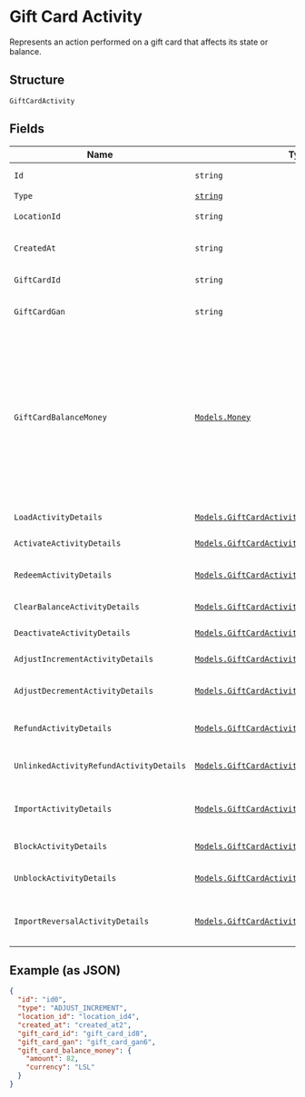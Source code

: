 
# Gift Card Activity

Represents an action performed on a gift card that affects its state or balance.

## Structure

`GiftCardActivity`

## Fields

| Name | Type | Tags | Description |
|  --- | --- | --- | --- |
| `Id` | `string` | Optional | The unique ID of the gift card activity. |
| `Type` | [`string`](/doc/models/gift-card-activity-type.md) | Required | - |
| `LocationId` | `string` | Required | The ID of the location at which the activity occurred. |
| `CreatedAt` | `string` | Optional | The timestamp when the gift card activity was created, in RFC 3339 format. |
| `GiftCardId` | `string` | Optional | The gift card ID. The ID is not required if a GAN is present. |
| `GiftCardGan` | `string` | Optional | The gift card GAN. The GAN is not required if `gift_card_id` is present. |
| `GiftCardBalanceMoney` | [`Models.Money`](/doc/models/money.md) | Optional | Represents an amount of money. `Money` fields can be signed or unsigned.<br>Fields that do not explicitly define whether they are signed or unsigned are<br>considered unsigned and can only hold positive amounts. For signed fields, the<br>sign of the value indicates the purpose of the money transfer. See<br>[Working with Monetary Amounts](https://developer.squareup.com/docs/build-basics/working-with-monetary-amounts)<br>for more information. |
| `LoadActivityDetails` | [`Models.GiftCardActivityLoad`](/doc/models/gift-card-activity-load.md) | Optional | Present only when `GiftCardActivityType` is LOAD. |
| `ActivateActivityDetails` | [`Models.GiftCardActivityActivate`](/doc/models/gift-card-activity-activate.md) | Optional | Describes a gift card activity of the ACTIVATE type. |
| `RedeemActivityDetails` | [`Models.GiftCardActivityRedeem`](/doc/models/gift-card-activity-redeem.md) | Optional | Present only when `GiftCardActivityType` is REDEEM. |
| `ClearBalanceActivityDetails` | [`Models.GiftCardActivityClearBalance`](/doc/models/gift-card-activity-clear-balance.md) | Optional | Describes a gift card activity of the CLEAR_BALANCE type. |
| `DeactivateActivityDetails` | [`Models.GiftCardActivityDeactivate`](/doc/models/gift-card-activity-deactivate.md) | Optional | Describes a gift card activity of the DEACTIVATE type. |
| `AdjustIncrementActivityDetails` | [`Models.GiftCardActivityAdjustIncrement`](/doc/models/gift-card-activity-adjust-increment.md) | Optional | Describes a gift card activity of the ADJUST_INCREMENT type. |
| `AdjustDecrementActivityDetails` | [`Models.GiftCardActivityAdjustDecrement`](/doc/models/gift-card-activity-adjust-decrement.md) | Optional | Describes a gift card activity of the ADJUST_DECREMENT type. |
| `RefundActivityDetails` | [`Models.GiftCardActivityRefund`](/doc/models/gift-card-activity-refund.md) | Optional | Present only when `GiftCardActivityType` is REFUND. |
| `UnlinkedActivityRefundActivityDetails` | [`Models.GiftCardActivityUnlinkedActivityRefund`](/doc/models/gift-card-activity-unlinked-activity-refund.md) | Optional | Present only when `GiftCardActivityType` is UNLINKED_ACTIVITY_REFUND. |
| `ImportActivityDetails` | [`Models.GiftCardActivityImport`](/doc/models/gift-card-activity-import.md) | Optional | Describes a gift card activity of the IMPORT type and the `GiftCardGANSource` is OTHER<br>(a third-party gift card). |
| `BlockActivityDetails` | [`Models.GiftCardActivityBlock`](/doc/models/gift-card-activity-block.md) | Optional | Describes a gift card activity of the BLOCK type. |
| `UnblockActivityDetails` | [`Models.GiftCardActivityUnblock`](/doc/models/gift-card-activity-unblock.md) | Optional | Present only when `GiftCardActivityType` is UNBLOCK. |
| `ImportReversalActivityDetails` | [`Models.GiftCardActivityImportReversal`](/doc/models/gift-card-activity-import-reversal.md) | Optional | Present only when GiftCardActivityType is IMPORT_REVERSAL and GiftCardGANSource is OTHER |

## Example (as JSON)

```json
{
  "id": "id0",
  "type": "ADJUST_INCREMENT",
  "location_id": "location_id4",
  "created_at": "created_at2",
  "gift_card_id": "gift_card_id8",
  "gift_card_gan": "gift_card_gan6",
  "gift_card_balance_money": {
    "amount": 82,
    "currency": "LSL"
  }
}
```

